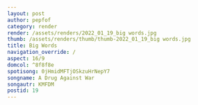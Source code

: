 ```yaml
---
layout: post
author: pepfof
category: render
render: /assets/renders/2022_01_19_big words.jpg
thumb: /assets/renders/thumb/thumb-2022_01_19_big words.jpg
title: Big Words
navigation_override: /
aspect: 16/9
domcol: ^8f8f8e
spotisong: 0jHmidMFTjOSkzuHrNepY7
songname: A Drug Against War
songautr: KMFDM
postid: 19
---
```


<!--USER BEGIN 1-->

<!--USER END 1-->

<!--more-->
<!--USER BEGIN 2-->

<!--USER END 2-->

